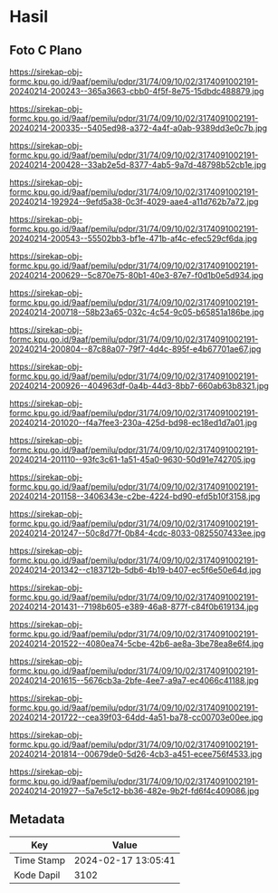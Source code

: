 # Hasil

## Foto C Plano

https://sirekap-obj-formc.kpu.go.id/9aaf/pemilu/pdpr/31/74/09/10/02/3174091002191-20240214-200243--365a3663-cbb0-4f5f-8e75-15dbdc488879.jpg

https://sirekap-obj-formc.kpu.go.id/9aaf/pemilu/pdpr/31/74/09/10/02/3174091002191-20240214-200335--5405ed98-a372-4a4f-a0ab-9389dd3e0c7b.jpg

https://sirekap-obj-formc.kpu.go.id/9aaf/pemilu/pdpr/31/74/09/10/02/3174091002191-20240214-200428--33ab2e5d-8377-4ab5-9a7d-48798b52cb1e.jpg

https://sirekap-obj-formc.kpu.go.id/9aaf/pemilu/pdpr/31/74/09/10/02/3174091002191-20240214-192924--9efd5a38-0c3f-4029-aae4-a11d762b7a72.jpg

https://sirekap-obj-formc.kpu.go.id/9aaf/pemilu/pdpr/31/74/09/10/02/3174091002191-20240214-200543--55502bb3-bf1e-471b-af4c-efec529cf6da.jpg

https://sirekap-obj-formc.kpu.go.id/9aaf/pemilu/pdpr/31/74/09/10/02/3174091002191-20240214-200629--5c870e75-80b1-40e3-87e7-f0d1b0e5d934.jpg

https://sirekap-obj-formc.kpu.go.id/9aaf/pemilu/pdpr/31/74/09/10/02/3174091002191-20240214-200718--58b23a65-032c-4c54-9c05-b65851a186be.jpg

https://sirekap-obj-formc.kpu.go.id/9aaf/pemilu/pdpr/31/74/09/10/02/3174091002191-20240214-200804--87c88a07-79f7-4d4c-895f-e4b67701ae67.jpg

https://sirekap-obj-formc.kpu.go.id/9aaf/pemilu/pdpr/31/74/09/10/02/3174091002191-20240214-200926--404963df-0a4b-44d3-8bb7-660ab63b8321.jpg

https://sirekap-obj-formc.kpu.go.id/9aaf/pemilu/pdpr/31/74/09/10/02/3174091002191-20240214-201020--f4a7fee3-230a-425d-bd98-ec18ed1d7a01.jpg

https://sirekap-obj-formc.kpu.go.id/9aaf/pemilu/pdpr/31/74/09/10/02/3174091002191-20240214-201110--93fc3c61-1a51-45a0-9630-50d91e742705.jpg

https://sirekap-obj-formc.kpu.go.id/9aaf/pemilu/pdpr/31/74/09/10/02/3174091002191-20240214-201158--3406343e-c2be-4224-bd90-efd5b10f3158.jpg

https://sirekap-obj-formc.kpu.go.id/9aaf/pemilu/pdpr/31/74/09/10/02/3174091002191-20240214-201247--50c8d77f-0b84-4cdc-8033-0825507433ee.jpg

https://sirekap-obj-formc.kpu.go.id/9aaf/pemilu/pdpr/31/74/09/10/02/3174091002191-20240214-201342--c183712b-5db6-4b19-b407-ec5f6e50e64d.jpg

https://sirekap-obj-formc.kpu.go.id/9aaf/pemilu/pdpr/31/74/09/10/02/3174091002191-20240214-201431--7198b605-e389-46a8-877f-c84f0b619134.jpg

https://sirekap-obj-formc.kpu.go.id/9aaf/pemilu/pdpr/31/74/09/10/02/3174091002191-20240214-201522--4080ea74-5cbe-42b6-ae8a-3be78ea8e6f4.jpg

https://sirekap-obj-formc.kpu.go.id/9aaf/pemilu/pdpr/31/74/09/10/02/3174091002191-20240214-201615--5676cb3a-2bfe-4ee7-a9a7-ec4066c41188.jpg

https://sirekap-obj-formc.kpu.go.id/9aaf/pemilu/pdpr/31/74/09/10/02/3174091002191-20240214-201722--cea39f03-64dd-4a51-ba78-cc00703e00ee.jpg

https://sirekap-obj-formc.kpu.go.id/9aaf/pemilu/pdpr/31/74/09/10/02/3174091002191-20240214-201814--00679de0-5d26-4cb3-a451-ecee756f4533.jpg

https://sirekap-obj-formc.kpu.go.id/9aaf/pemilu/pdpr/31/74/09/10/02/3174091002191-20240214-201927--5a7e5c12-bb36-482e-9b2f-fd6f4c409086.jpg


## Metadata

| Key        | Value               |
| ---------- | ------------------- |
| Time Stamp | 2024-02-17 13:05:41 |
| Kode Dapil | 3102                |



